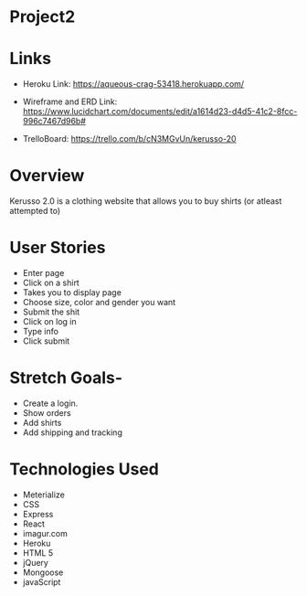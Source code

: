 # Project2

# Links

* Heroku Link: https://aqueous-crag-53418.herokuapp.com/

* Wireframe and ERD Link: https://www.lucidchart.com/documents/edit/a1614d23-d4d5-41c2-8fcc-996c7467d96b#

* TrelloBoard: https://trello.com/b/cN3MGvUn/kerusso-20

# Overview

Kerusso 2.0 is a clothing website that allows you to buy shirts (or atleast attempted to)

# User Stories

* Enter page
* Click on a shirt
* Takes you to display page 
* Choose size, color and gender you want
* Submit the shit
* Click on log in
* Type info
* Click submit

# Stretch Goals-

* Create a login.
* Show orders
* Add shirts
* Add shipping and tracking


# Technologies Used
* Meterialize
* CSS 
* Express
* React
* imagur.com
* Heroku
* HTML 5
* jQuery
* Mongoose
* javaScript